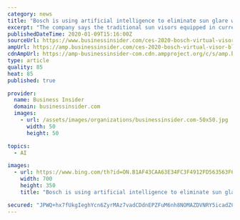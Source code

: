 ```yaml
---
category: news
title: "Bosch is using artificial intelligence to eliminate sun glare while driving"
excerpt: "The company says the traditional sun visors equipped in current cars do not handle safety issues that come with driving in bright sunlight."
publishedDateTime: 2020-01-09T15:16:00Z
sourceUrl: https://www.businessinsider.com/ces-2020-bosch-virtual-visor-blocks-sun-glare-while-driving-2020-1/
ampUrl: https://amp.businessinsider.com/ces-2020-bosch-virtual-visor-blocks-sun-glare-while-driving-2020-1
cdnAmpUrl: https://amp-businessinsider-com.cdn.ampproject.org/c/s/amp.businessinsider.com/ces-2020-bosch-virtual-visor-blocks-sun-glare-while-driving-2020-1
type: article
quality: 85
heat: 85
published: true

provider:
  name: Business Insider
  domain: businessinsider.com
  images:
    - url: /assets/images/organizations/businessinsider.com-50x50.jpg
      width: 50
      height: 50

topics:
  - AI

images:
  - url: https://www.bing.com/th?id=ON.B1AF43CAA63E34FC3F4912FD563563F6
    width: 700
    height: 350
    title: "Bosch is using artificial intelligence to eliminate sun glare while driving"

secured: "JPWQ+hx7fUkgIeghYcn6ZyrMAz7vadCDdnEPZFuM6nh8NOMAZDVNRY5icadZCVC88ZaBlE1OCMBUGrSG+whiwq2raBSpesdgUMr4Zy4zyzYRifyjz7FVDe1sUPzRbnXNzqa27nBZCgBIQprprciKHM1CsGa5qZZid7czbDA8OqNdwSeyKcVUM1e9MfFx4v6SmtKZB2RBgE95bCUzYytUe2q8mkGi0jDJrulIBLStELVUzGIQA8/0C+1D6OFTE48fMIcaoIQSTH39EYeOVpprKQ==;00OV0HcJF5s21iLFYWFftA=="
---
```


